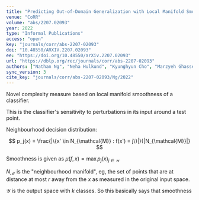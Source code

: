 ```yaml
---
title: "Predicting Out-of-Domain Generalization with Local Manifold Smoothness."
venue: "CoRR"
volume: "abs/2207.02093"
year: 2022
type: "Informal Publications"
access: "open"
key: "journals/corr/abs-2207-02093"
doi: "10.48550/ARXIV.2207.02093"
ee: "https://doi.org/10.48550/arXiv.2207.02093"
url: "https://dblp.org/rec/journals/corr/abs-2207-02093"
authors: ["Nathan Ng", "Neha Hulkund", "Kyunghyun Cho", "Marzyeh Ghassemi"]
sync_version: 3
cite_key: "journals/corr/abs-2207-02093/Ng/2022"
---
```


Novel complexity measure based on local manifold smoothness of a classifier.

This is the classifier's sensitivity to perturbations in its input around a test point.

Neighbourhood decision distribution:

$$
p_j(x) = \frac{|\{x' \in N_{\mathcal{M}} : f(x') = j\}|}{|N_{\mathcal{M}}|}
$$

Smoothness is given as $\mu(f, x) = \max p_j(x)_{j \in \mathcal{Y}}$

$N_{\mathcal{M}}$ is the "neighbourhood manifold", eg, the set of points that are at distance at most $r$ away from the $x$ as measured in the original input space.

$\mathcal{Y}$ is the output space with $k$ classes. So this basically says that smoothness